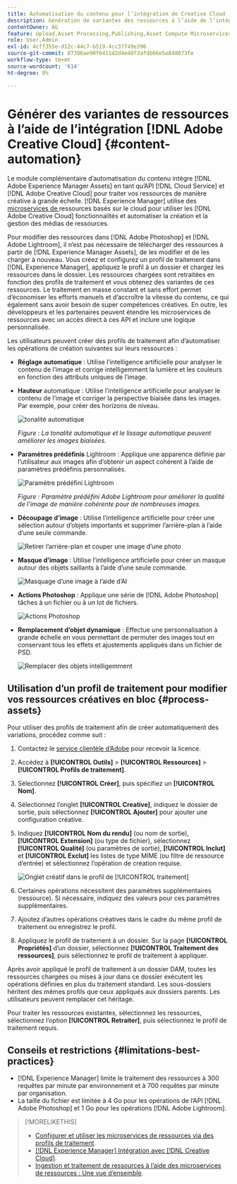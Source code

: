 ```yaml
---
title: Automatisation du contenu pour l’intégration de Creative Cloud
description: Génération de variantes des ressources à l’aide de l’intégration de Creative Cloud
contentOwner: AG
feature: Upload,Asset Processing,Publishing,Asset Compute Microservices,Workflow
role: User,Admin
exl-id: 4cff355e-d12c-44c7-b519-4cc37f49e396
source-git-commit: 87306ae90f6411d2d4e48f3afdb66e5e848073fe
workflow-type: tm+mt
source-wordcount: '614'
ht-degree: 0%

---
```


# Générer des variantes de ressources à l’aide de l’intégration [!DNL Adobe Creative Cloud] {#content-automation}

Le module complémentaire d’automatisation du contenu intègre [!DNL Adobe Experience Manager Assets] en tant qu’API [!DNL Cloud Service] et [!DNL Adobe Creative Cloud] pour traiter vos ressources de manière créative à grande échelle. [!DNL Experience Manager] utilise des  [microservices de ](/help/assets/asset-microservices-overview.md) ressources basés sur le cloud pour utiliser les  [!DNL Adobe Creative Cloud] fonctionnalités et automatiser la création et la gestion des médias de ressources.

Pour modifier des ressources dans [!DNL Adobe Photoshop] et [!DNL Adobe Lightroom], il n’est pas nécessaire de télécharger des ressources à partir de [!DNL Experience Manager Assets], de les modifier et de les charger à nouveau. Vous créez et configurez un profil de traitement dans [!DNL Experience Manager], appliquez le profil à un dossier et chargez les ressources dans le dossier. Les ressources chargées sont retraitées en fonction des profils de traitement et vous obtenez des variantes de ces ressources. Le traitement en masse constant et sans effort permet d’économiser les efforts manuels et d’accroître la vitesse du contenu, ce qui également sans avoir besoin de super compétences créatives. En outre, les développeurs et les partenaires peuvent étendre les microservices de ressources avec un accès direct à ces API et inclure une logique personnalisée.

Les utilisateurs peuvent créer des profils de traitement afin d’automatiser les opérations de création suivantes sur leurs ressources :

* **Réglage automatique** : Utilise l’intelligence artificielle pour analyser le contenu de l’image et corrige intelligemment la lumière et les couleurs en fonction des attributs uniques de l’image.

* **Hauteur** automatique : Utilise l’intelligence artificielle pour analyser le contenu de l’image et corriger la perspective biaisée dans les images. Par exemple, pour créer des horizons de niveau.

   ![tonalité automatique](/help/assets/assets/content-automation-autotone.png)

   *Figure : La tonalité automatique et le lissage automatique peuvent améliorer les images biaisées.*

* **Paramètres prédéfinis** Lightroom : Applique une apparence définie par l’utilisateur aux images afin d’obtenir un aspect cohérent à l’aide de paramètres prédéfinis personnalisés.

   ![Paramètre prédéfini Lightroom](/help/assets/assets/content-automation-lrpresets.png)

   *Figure : Paramètre prédéfini Adobe Lightroom pour améliorer la qualité de l’image de manière cohérente pour de nombreuses images.*

* **Découpage d’image** : Utilise l’intelligence artificielle pour créer une sélection autour d’objets importants et supprimer l’arrière-plan à l’aide d’une seule commande.

   ![Retirer l’arrière-plan et couper une image d’une photo](/help/assets/assets/content-automation-backgroundremove.png)

* **Masque d’image** : Utilise l’intelligence artificielle pour créer un masque autour des objets saillants à l’aide d’une seule commande.

   ![Masquage d’une image à l’aide d’AI](/help/assets/assets/content-automation-mask.png)

* **Actions Photoshop** : Applique une série de  [!DNL Adobe Photoshop] tâches à un fichier ou à un lot de fichiers.

   ![Actions Photoshop](/help/assets/assets/content-automation-psactions.png)

* **Remplacement d’objet dynamique** : Effectue une personnalisation à grande échelle en vous permettant de permuter des images tout en conservant tous les effets et ajustements appliqués dans un fichier de PSD.

   ![Remplacer des objets intelligemment](/help/assets/assets/content-automation-objectreplace.png)

## Utilisation d’un profil de traitement pour modifier vos ressources créatives en bloc {#process-assets}

Pour utiliser des profils de traitement afin de créer automatiquement des variations, procédez comme suit :

1. Contactez le [service clientèle d’Adobe](https://experienceleague.adobe.com/#support) pour recevoir la licence.

1. Accédez à **[!UICONTROL Outils]** > **[!UICONTROL Ressources]** > **[!UICONTROL Profils de traitement]**.

1. Sélectionnez **[!UICONTROL Créer]**, puis spécifiez un **[!UICONTROL Nom]**.

1. Sélectionnez l’onglet **[!UICONTROL Creative]**, indiquez le dossier de sortie, puis sélectionnez **[!UICONTROL Ajouter]** pour ajouter une configuration créative.

1. Indiquez **[!UICONTROL Nom du rendu]** (ou nom de sortie), **[!UICONTROL Extension]** (ou type de fichier), sélectionnez **[!UICONTROL Qualité]** (ou paramètres de sortie), **[!UICONTROL Inclut]** et **[!UICONTROL Exclut]** les listes de type MIME (ou filtre de ressource d’entrée) et sélectionnez l’opération de création requise.

   ![ Onglet créatif dans le profil de  [!UICONTROL traitement]](assets/creative-processing-profile.png)

1. Certaines opérations nécessitent des paramètres supplémentaires (ressource). Si nécessaire, indiquez des valeurs pour ces paramètres supplémentaires.

1. Ajoutez d’autres opérations créatives dans le cadre du même profil de traitement ou enregistrez le profil.

1. Appliquez le profil de traitement à un dossier. Sur la page **[!UICONTROL Propriétés]** d’un dossier, sélectionnez **[!UICONTROL Traitement des ressources]**, puis sélectionnez le profil de traitement à appliquer.

Après avoir appliqué le profil de traitement à un dossier DAM, toutes les ressources chargées ou mises à jour dans ce dossier exécutent les opérations définies en plus du traitement standard. Les sous-dossiers héritent des mêmes profils que ceux appliqués aux dossiers parents. Les utilisateurs peuvent remplacer cet héritage.

Pour traiter les ressources existantes, sélectionnez les ressources, sélectionnez l’option **[!UICONTROL Retraiter]**, puis sélectionnez le profil de traitement requis.

## Conseils et restrictions {#limitations-best-practices}

* [!DNL Experience Manager] limite le traitement des ressources à 300 requêtes par minute par environnement et à 700 requêtes par minute par organisation.
* La taille du fichier est limitée à 4 Go pour les opérations de l’API [!DNL Adobe Photoshop] et 1 Go pour les opérations [!DNL Adobe Lightroom].

>[!MORELIKETHIS]
>
>* [Configurer et utiliser les microservices de ressources via des profils de traitement](/help/assets/asset-microservices-configure-and-use.md).
>* [ [!DNL Experience Manager] Intégration avec [!DNL Creative Cloud]](/help/assets/aem-cc-integration-best-practices.md).
>* [Ingestion et traitement de ressources à l’aide des microservices de ressources : Une vue d’ensemble](/help/assets/asset-microservices-overview.md).

